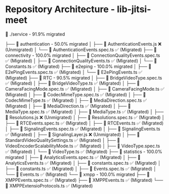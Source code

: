 # Repository Architecture - lib-jitsi-meet

📂 ./service - 91.9% migrated

├── 📂 authentication - 50.0% migrated
│   ├── 📜 AuthenticationEvents.js ❌ (Unmigrated)
│   └── 📜 AuthenticationEvents.spec.ts ✅ (Migrated)
├── 📂 connectivity - 100.0% migrated
│   ├── 📜 ConnectionQualityEvents.spec.ts ✅ (Migrated)
│   ├── 📜 ConnectionQualityEvents.ts ✅ (Migrated)
│   └── 📜 Constants.ts ✅ (Migrated)
├── 📂 e2eping - 100.0% migrated
│   ├── 📜 E2ePingEvents.spec.ts ✅ (Migrated)
│   └── 📜 E2ePingEvents.ts ✅ (Migrated)
├── 📂 RTC - 90.5% migrated
│   ├── 📜 BridgeVideoType.spec.ts ✅ (Migrated)
│   ├── 📜 BridgeVideoType.ts ✅ (Migrated)
│   ├── 📜 CameraFacingMode.spec.ts ✅ (Migrated)
│   ├── 📜 CameraFacingMode.ts ✅ (Migrated)
│   ├── 📜 CodecMimeType.spec.ts ✅ (Migrated)
│   ├── 📜 CodecMimeType.ts ✅ (Migrated)
│   ├── 📜 MediaDirection.spec.ts ✅ (Migrated)
│   ├── 📜 MediaDirection.ts ✅ (Migrated)
│   ├── 📜 MediaType.spec.ts ✅ (Migrated)
│   ├── 📜 MediaType.ts ✅ (Migrated)
│   ├── 📜 Resolutions.js ❌ (Unmigrated)
│   ├── 📜 Resolutions.spec.ts ✅ (Migrated)
│   ├── 📜 RTCEvents.spec.ts ✅ (Migrated)
│   ├── 📜 RTCEvents.ts ✅ (Migrated)
│   ├── 📜 SignalingEvents.spec.ts ✅ (Migrated)
│   ├── 📜 SignalingEvents.ts ✅ (Migrated)
│   ├── 📜 SignalingLayer.js ❌ (Unmigrated)
│   ├── 📜 StandardVideoQualitySettings.ts ✅ (Migrated)
│   ├── 📜 VideoEncoderScalabilityMode.ts ✅ (Migrated)
│   ├── 📜 VideoType.spec.ts ✅ (Migrated)
│   └── 📜 VideoType.ts ✅ (Migrated)
├── 📂 statistics - 100.0% migrated
│   ├── 📜 AnalyticsEvents.spec.ts ✅ (Migrated)
│   ├── 📜 AnalyticsEvents.ts ✅ (Migrated)
│   ├── 📜 constants.spec.ts ✅ (Migrated)
│   ├── 📜 constants.ts ✅ (Migrated)
│   ├── 📜 Events.spec.ts ✅ (Migrated)
│   └── 📜 Events.ts ✅ (Migrated)
└── 📂 xmpp - 100.0% migrated
    ├── 📜 XMPPEvents.spec.ts ✅ (Migrated)
    ├── 📜 XMPPEvents.ts ✅ (Migrated)
    └── 📜 XMPPExtensioProtocols.ts ✅ (Migrated)
